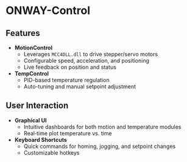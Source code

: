# ONWAY-Control

## Features

- **MotionControl**
  - Leverages `MCC4DLL.dll` to drive stepper/servo motors
  - Configurable speed, acceleration, and positioning
  - Live feedback on position and status
- **TempControl**
  - PID-based temperature regulation
  - Auto-tuning and manual setpoint adjustment

## User Interaction

- **Graphical UI**
  - Intuitive dashboards for both motion and temperature modules
  - Real‑time plot temperature vs. time
- **Keyboard Shortcuts**
  - Quick commands for homing, jogging, and setpoint changes
  - Customizable hotkeys
